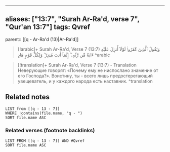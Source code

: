 
---
aliases: ["13:7", "Surah Ar-Ra'd, verse 7", "Qur'an 13:7"]
tags: Qvref
---

parent:: [[q - Ar-Ra'd (13)|Ar-Ra'd]]

> [!arabic]+ Surah Ar-Ra'd, Verse 7 (13:7)
> <span class="quran-arabic">وَيَقُولُ ٱلَّذِينَ كَفَرُوا۟ لَوْلَآ أُنزِلَ عَلَيْهِ ءَايَةٌ مِّن رَّبِّهِۦٓ ۗ إِنَّمَآ أَنتَ مُنذِرٌ ۖ وَلِكُلِّ قَوْمٍ هَادٍ</span>
^arabic

> [!translation]+ Surah Ar-Ra'd, Verse 7 (13:7) - Translation
> Неверующие говорят: «Почему ему не ниспослано знамение от его Господа?». Воистину, ты - всего лишь предостерегающий увещеватель, и у каждого народа есть наставник.
^translation



## Related notes
```dataview
LIST from [[q - 13 - 7]]
WHERE !contains(file.name, "q - ")
SORT file.name ASC
```

### Related verses (footnote backlinks)
```dataview
LIST FROM [[q - 13 - 7]] AND #Qvref
SORT file.name ASC
```


